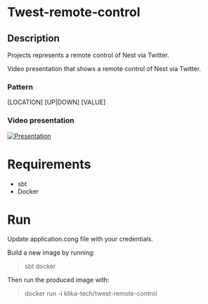 Twest-remote-control
====================

Description
---------------------

Projects represents a remote control of Nest via Twitter.

Video presentation that shows a remote control of Nest via Twitter.

### Pattern

[LOCATION] [UP|DOWN] [VALUE]

### Video presentation

[![Presentation](http://img.youtube.com/vi/lPd_eejYRQc/default.jpg)](https://youtu.be/lPd_eejYRQc)

Requirements
====================

* sbt
* Docker

Run
=====

Update application.cong file with your credentials.

Build a new image by running:
> sbt docker

Then run the produced image with:
> docker run -i klika-tech/twest-remote-control